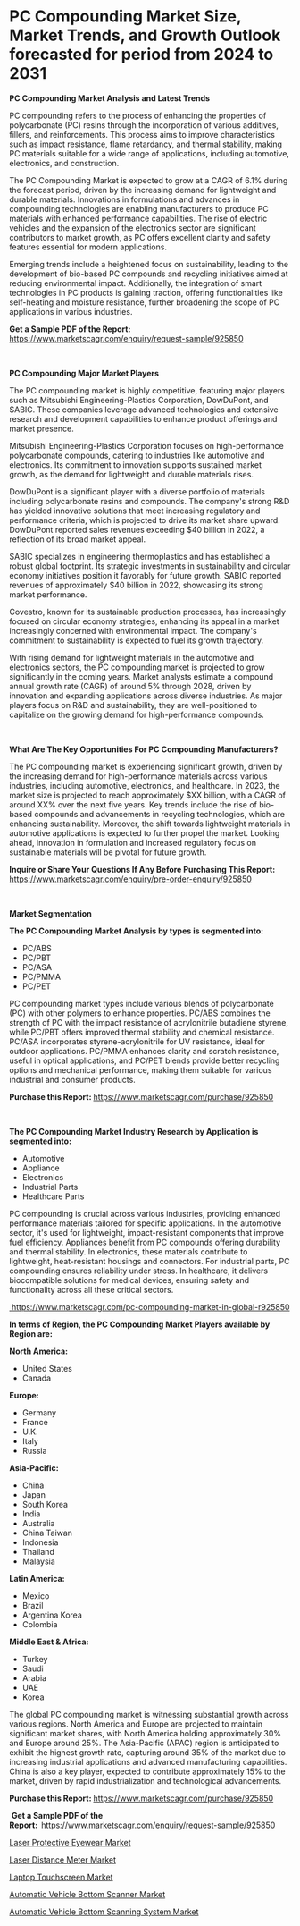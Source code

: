 <p><h1>PC Compounding Market Size, Market Trends, and Growth Outlook forecasted for period from 2024 to 2031</h1></p><p><strong>PC Compounding Market Analysis and Latest Trends</strong></p>
<p><p>PC compounding refers to the process of enhancing the properties of polycarbonate (PC) resins through the incorporation of various additives, fillers, and reinforcements. This process aims to improve characteristics such as impact resistance, flame retardancy, and thermal stability, making PC materials suitable for a wide range of applications, including automotive, electronics, and construction.</p><p>The PC Compounding Market is expected to grow at a CAGR of 6.1% during the forecast period, driven by the increasing demand for lightweight and durable materials. Innovations in formulations and advances in compounding technologies are enabling manufacturers to produce PC materials with enhanced performance capabilities. The rise of electric vehicles and the expansion of the electronics sector are significant contributors to market growth, as PC offers excellent clarity and safety features essential for modern applications.</p><p>Emerging trends include a heightened focus on sustainability, leading to the development of bio-based PC compounds and recycling initiatives aimed at reducing environmental impact. Additionally, the integration of smart technologies in PC products is gaining traction, offering functionalities like self-heating and moisture resistance, further broadening the scope of PC applications in various industries.</p></p>
<p><strong>Get a Sample PDF of the Report:&nbsp;</strong> <a href="https://www.marketscagr.com/enquiry/request-sample/925850?utm_campaign=1126&utm_medium=2&utm_source=Github&utm_content=ia&utm_term=02102024&utm_id=pc-compounding">https://www.marketscagr.com/enquiry/request-sample/925850</a></p>
<p>&nbsp;</p>
<p><strong>PC Compounding Major Market Players</strong></p>
<p><p>The PC compounding market is highly competitive, featuring major players such as Mitsubishi Engineering-Plastics Corporation, DowDuPont, and SABIC. These companies leverage advanced technologies and extensive research and development capabilities to enhance product offerings and market presence.</p><p>Mitsubishi Engineering-Plastics Corporation focuses on high-performance polycarbonate compounds, catering to industries like automotive and electronics. Its commitment to innovation supports sustained market growth, as the demand for lightweight and durable materials rises.</p><p>DowDuPont is a significant player with a diverse portfolio of materials including polycarbonate resins and compounds. The company's strong R&D has yielded innovative solutions that meet increasing regulatory and performance criteria, which is projected to drive its market share upward. DowDuPont reported sales revenues exceeding $40 billion in 2022, a reflection of its broad market appeal.</p><p>SABIC specializes in engineering thermoplastics and has established a robust global footprint. Its strategic investments in sustainability and circular economy initiatives position it favorably for future growth. SABIC reported revenues of approximately $40 billion in 2022, showcasing its strong market performance.</p><p>Covestro, known for its sustainable production processes, has increasingly focused on circular economy strategies, enhancing its appeal in a market increasingly concerned with environmental impact. The company's commitment to sustainability is expected to fuel its growth trajectory.</p><p>With rising demand for lightweight materials in the automotive and electronics sectors, the PC compounding market is projected to grow significantly in the coming years. Market analysts estimate a compound annual growth rate (CAGR) of around 5% through 2028, driven by innovation and expanding applications across diverse industries. As major players focus on R&D and sustainability, they are well-positioned to capitalize on the growing demand for high-performance compounds.</p></p>
<p>&nbsp;</p>
<p><strong>What Are The Key Opportunities For PC Compounding Manufacturers?</strong></p>
<p><p>The PC compounding market is experiencing significant growth, driven by the increasing demand for high-performance materials across various industries, including automotive, electronics, and healthcare. In 2023, the market size is projected to reach approximately $XX billion, with a CAGR of around XX% over the next five years. Key trends include the rise of bio-based compounds and advancements in recycling technologies, which are enhancing sustainability. Moreover, the shift towards lightweight materials in automotive applications is expected to further propel the market. Looking ahead, innovation in formulation and increased regulatory focus on sustainable materials will be pivotal for future growth.</p></p>
<p><strong>Inquire or Share Your Questions If Any Before Purchasing This Report:</strong> <a href="https://www.marketscagr.com/enquiry/pre-order-enquiry/925850?utm_campaign=1126&utm_medium=2&utm_source=Github&utm_content=ia&utm_term=02102024&utm_id=pc-compounding">https://www.marketscagr.com/enquiry/pre-order-enquiry/925850</a></p>
<p>&nbsp;</p>
<p><strong>Market Segmentation</strong></p>
<p><strong>The PC Compounding Market Analysis by types is segmented into:</strong></p>
<p><ul><li>PC/ABS</li><li>PC/PBT</li><li>PC/ASA</li><li>PC/PMMA</li><li>PC/PET</li></ul></p>
<p><p>PC compounding market types include various blends of polycarbonate (PC) with other polymers to enhance properties. PC/ABS combines the strength of PC with the impact resistance of acrylonitrile butadiene styrene, while PC/PBT offers improved thermal stability and chemical resistance. PC/ASA incorporates styrene-acrylonitrile for UV resistance, ideal for outdoor applications. PC/PMMA enhances clarity and scratch resistance, useful in optical applications, and PC/PET blends provide better recycling options and mechanical performance, making them suitable for various industrial and consumer products.</p></p>
<p><strong>Purchase this Report:&nbsp;</strong><a href="https://www.marketscagr.com/purchase/925850?utm_campaign=1126&utm_medium=2&utm_source=Github&utm_content=ia&utm_term=02102024&utm_id=pc-compounding">https://www.marketscagr.com/purchase/925850</a></p>
<p>&nbsp;</p>
<p><strong>The PC Compounding Market Industry Research by Application is segmented into:</strong></p>
<p><ul><li>Automotive</li><li>Appliance</li><li>Electronics</li><li>Industrial Parts</li><li>Healthcare Parts</li></ul></p>
<p><p>PC compounding is crucial across various industries, providing enhanced performance materials tailored for specific applications. In the automotive sector, it's used for lightweight, impact-resistant components that improve fuel efficiency. Appliances benefit from PC compounds offering durability and thermal stability. In electronics, these materials contribute to lightweight, heat-resistant housings and connectors. For industrial parts, PC compounding ensures reliability under stress. In healthcare, it delivers biocompatible solutions for medical devices, ensuring safety and functionality across all these critical sectors.</p></p>
<p><a href="https://www.marketscagr.com/pc-compounding-market-in-global-r925850?utm_campaign=1126&utm_medium=2&utm_source=Github&utm_content=ia&utm_term=02102024&utm_id=pc-compounding">&nbsp;https://www.marketscagr.com/pc-compounding-market-in-global-r925850</a></p>
<p><strong>In terms of Region, the PC Compounding Market Players available by Region are:</strong></p>
<p>
    <p> <strong> North America: </strong>
        <ul>
            <li>United States</li>
            <li>Canada</li>
        </ul>
        </p> 
    <p> <strong> Europe: </strong>
        <ul>
            <li>Germany</li>
            <li>France</li>
            <li>U.K.</li>
            <li>Italy</li>
            <li>Russia</li>
        </ul>
        </p> 
    <p> <strong> Asia-Pacific: </strong>
        <ul>
            <li>China</li>
            <li>Japan</li>
            <li>South Korea</li>
            <li>India</li>
            <li>Australia</li>
            <li>China Taiwan</li>
            <li>Indonesia</li>
            <li>Thailand</li>
            <li>Malaysia</li>
        </ul>
        </p> 
    <p> <strong> Latin America: </strong>
        <ul>
            <li>Mexico</li>
            <li>Brazil</li>
            <li>Argentina Korea</li>
            <li>Colombia</li>
        </ul>
        </p> 
    <p> <strong> Middle East & Africa: </strong>
        <ul>
            <li>Turkey</li>
            <li>Saudi</li>
            <li>Arabia</li>
            <li>UAE</li>
            <li>Korea</li>
        </ul>
    </p>
    </p>
<p><p>The global PC compounding market is witnessing substantial growth across various regions. North America and Europe are projected to maintain significant market shares, with North America holding approximately 30% and Europe around 25%. The Asia-Pacific (APAC) region is anticipated to exhibit the highest growth rate, capturing around 35% of the market due to increasing industrial applications and advanced manufacturing capabilities. China is also a key player, expected to contribute approximately 15% to the market, driven by rapid industrialization and technological advancements.</p></p>
<p><strong>Purchase this Report: </strong><a href="https://www.marketscagr.com/purchase/925850?utm_campaign=1126&utm_medium=2&utm_source=Github&utm_content=ia&utm_term=02102024&utm_id=pc-compounding">https://www.marketscagr.com/purchase/925850</a></p>
<p>&nbsp;<strong>Get a Sample PDF of the Report:&nbsp;&nbsp;</strong><a href="https://www.marketscagr.com/enquiry/request-sample/925850?utm_campaign=1126&utm_medium=2&utm_source=Github&utm_content=ia&utm_term=02102024&utm_id=pc-compounding">https://www.marketscagr.com/enquiry/request-sample/925850</a></p>
<p><strong></strong></p>
<p><p><a href="https://www.linkedin.com/pulse/laser-protective-eyewear-market-overview-global-trends-future-3xiuc?utm_campaign=1126&utm_medium=2&utm_source=Github&utm_content=ia&utm_term=02102024&utm_id=pc-compounding">Laser Protective Eyewear Market</a></p><p><a href="https://www.linkedin.com/pulse/laser-distance-meter-market-outlook-forecast-from-2024-iq3lf?utm_campaign=1126&utm_medium=2&utm_source=Github&utm_content=ia&utm_term=02102024&utm_id=pc-compounding">Laser Distance Meter Market</a></p><p><a href="https://www.linkedin.com/pulse/future-ready-strategic-insights-global-laptop-touchscreen-fhlwf?utm_campaign=1126&utm_medium=2&utm_source=Github&utm_content=ia&utm_term=02102024&utm_id=pc-compounding">Laptop Touchscreen Market</a></p><p><a href="https://issuu.com/reportprime-2/docs/automatic-vehicle-bottom-scanner-ma_baeb2219aeee6c?utm_campaign=1126&utm_medium=2&utm_source=Github&utm_content=ia&utm_term=02102024&utm_id=pc-compounding">Automatic Vehicle Bottom Scanner Market</a></p><p><a href="https://issuu.com/reportprime-2/docs/automatic-vehicle-bottom-scanning-s_95674315457ddc?utm_campaign=1126&utm_medium=2&utm_source=Github&utm_content=ia&utm_term=02102024&utm_id=pc-compounding">Automatic Vehicle Bottom Scanning System Market</a></p></p>
